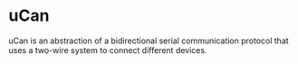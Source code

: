 # uCan
uCan is an abstraction of a bidirectional serial communication protocol that uses a two-wire system to connect different devices.
